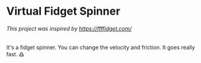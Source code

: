 # Virtual Fidget Spinner
###### This project was inspired by https://ffffidget.com/

It's a fidget spinner. You can change the velocity and friction. It goes really fast. ߷
